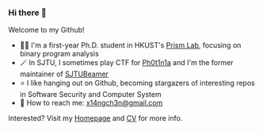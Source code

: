 ### Hi there 👋

<!--
**cascades-sjtu/cascades-sjtu** is a ✨ _special_ ✨ repository because its `README.md` (this file) appears on your GitHub profile.

Here are some ideas to get you started:

- 🔭 I’m currently working on ...
- 🌱 I’m currently learning ...
- 👯 I’m looking to collaborate on ...
- 🤔 I’m looking for help with ...
- 💬 Ask me about ...
- 📫 How to reach me: ...
- 😄 Pronouns: ...
- ⚡ Fun fact: ...
-->
Welcome to my Github!
- 👨‍🎓 I'm a first-year Ph.D. student in HKUST's [Prism Lab](https://cse.hkust.edu.hk/~charlesz/), focusing on binary program analysis
- 🪄 In SJTU, I sometimes play CTF for [Ph0t1n1a](https://ctftime.org/team/55197/) and I'm the former maintainer of [SJTUBeamer](https://github.com/sjtug/SJTUBeamer)
- ⭐ I like hanging out on Github, becoming stargazers of interesting repos in Software Security and Computer System
- 📧 How to reach me: x14ngch3n@gmail.com

Interested? Visit my [Homepage](https://xiangchen.xyz) and [CV](https://x14ngch3n.github.io/assets/pdfs/CV.pdf) for more info.

<!-- ![Anurag's GitHub stats](https://github-readme-stats.vercel.app/api?username=cascades-sjtu&show_icons=true&theme=radical) -->
